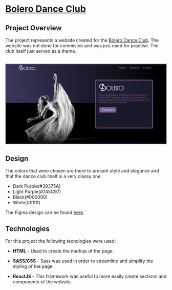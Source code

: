 
<a href="http://fortesting.rf.gd/"><h1>Bolero Dance Club</h1></a>
<h2>Project Overview</h2>
<p>The project represents a website created for the <a href="https://www.facebook.com/pkbolero/">Bolero Dance Club</a>. The website was not done for commision and was just used for practise. The club itself just served as a theme.</p>
<br/>
<img src="./src/img/bolero_readmeImg.png">
<h2>Design</h2>
<p>The colors that were chosen are there to present style and elegance and that the dance club itself is a very classy one.</p>
<ul>
    <li>Dark Purple(#39375A)</li>
    <li>Light Purple(#745C97)</li>
    <li>Black(#000000)</li>
    <li>White(#ffffff)</li>
</ul>

<p>The Figma design can be found <a href="https://www.figma.com/file/dPWCb4mpW9WU8tHakSyoW5/Bolero-Dance-Club?node-id=0%3A1">here</a>.</p>
<h2>Technologies</h2>
<p>For this project the following tecnologies were used:</p>
<ul>
    <li><p><span style="font-weight: bold">HTML</span> - Used to create the markup of the page.</p>
    </li>
        <li><p><span style="font-weight: bold">SASS/CSS</span> - Sass was used in order to streamline and simplify the styling of the page.</p>
    </li>
        </li>
        <li><p><span style="font-weight: bold">ReactJS</span> - This framework was useful to more easily create sections and components of the website.</p>
    </li>
</ul>

